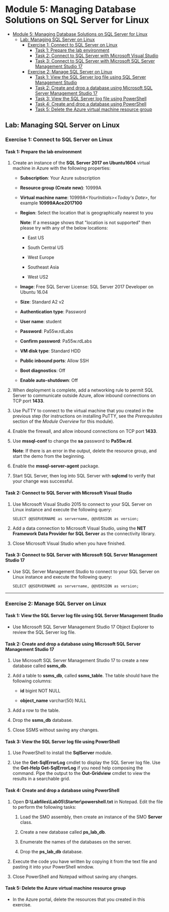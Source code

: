 # Module 5: Managing Database Solutions on SQL Server for Linux
- [Module 5: Managing Database Solutions on SQL Server for Linux](#module-5-managing-database-solutions-on-sql-server-for-linux)
  - [Lab: Managing SQL Server on Linux](#lab-managing-sql-server-on-linux)
    - [Exercise 1: Connect to SQL Server on Linux](#exercise-1-connect-to-sql-server-on-linux)
      - [Task 1: Prepare the lab environment](#task-1-prepare-the-lab-environment)
      - [Task 2: Connect to SQL Server with Microsoft Visual Studio](#task-2-connect-to-sql-server-with-microsoft-visual-studio)
      - [Task 3: Connect to SQL Server with Microsoft SQL Server Management Studio 17](#task-3-connect-to-sql-server-with-microsoft-sql-server-management-studio-17)
    - [Exercise 2: Manage SQL Server on Linux](#exercise-2-manage-sql-server-on-linux)
      - [Task 1: View the SQL Server log file using SQL Server Management Studio](#task-1-view-the-sql-server-log-file-using-sql-server-management-studio)
      - [Task 2: Create and drop a database using Microsoft SQL Server Management Studio 17](#task-2-create-and-drop-a-database-using-microsoft-sql-server-management-studio-17)
      - [Task 3: View the SQL Server log file using PowerShell](#task-3-view-the-sql-server-log-file-using-powershell)
      - [Task 4: Create and drop a database using PowerShell](#task-4-create-and-drop-a-database-using-powershell)
      - [Task 5: Delete the Azure virtual machine resource group](#task-5-delete-the-azure-virtual-machine-resource-group)

## Lab: Managing SQL Server on Linux

### Exercise 1: Connect to SQL Server on Linux

#### Task 1: Prepare the lab environment

1. Create an instance of the **SQL Server 2017 on Ubuntu1604** virtual machine in Azure with the following properties:

    -   **Subscription**: Your Azure subscription

    -   **Resource group (Create new)**: 10999A

    -   **Virtual machine name**: 10999A\<*YourInitials\>\<Today's Date*\>, for example **10999AAce2017100**

    -   **Region**: Select the location that is geographically nearest to you

        **Note**: If a message shows that "location is not supported" then please try with any of the below locations:

        -   East US

        -   South Central US

        -   West Europe

        -   Southeast Asia

        -   West US2

    -   **Image**: Free SQL Server License: SQL Server 2017 Developer on Ubuntu 16.04

    -   **Size**: Standard A2 v2

    -   **Authentication type**: Password

    -   **User name**: student

    -   **Password**: Pa55w.rdLabs

    -   **Confirm password**: Pa55w.rdLabs

    -   **VM disk type**: Standard HDD

    -   **Public inbound ports**: Allow SSH

    -   **Boot diagnostics**: Off

    -   **Enable auto-shutdown**: Off

2. When deployment is complete, add a networking rule to permit SQL Server to communicate outside Azure, allow inbound connections on TCP port **1433**.

3. Use PuTTY to connect to the virtual machine that you created in the previous step (for instructions on installing PuTTY, see the *Prerequisites* section of the *Module Overview* for this module).

4. Enable the firewall, and allow inbound connections on TCP port **1433**.

5. Use **mssql-conf** to change the **sa** password to **Pa55w.rd**.

    **Note**: If there is an error in the output, delete the resource group, and start the demo from the beginning.

6. Enable the **mssql-server-agent** package.

7. Start SQL Server, then log into SQL Server with **sqlcmd** to verify that your change was successful.

#### Task 2: Connect to SQL Server with Microsoft Visual Studio

1. Use Microsoft Visual Studio 2015 to connect to your SQL Server on Linux instance and execute the following query:
    ```
    SELECT @@SERVERNAME as servername, @@VERSION as version;
    ```

2. Add a data connection to Microsoft Visual Studio, using the **NET Framework Data Provider for SQL Server** as the connectivity library.

3. Close Microsoft Visual Studio when you have finished.

#### Task 3: Connect to SQL Server with Microsoft SQL Server Management Studio 17

-   Use SQL Server Management Studio to connect to your SQL Server on Linux instance and execute the following query:
    ```
    SELECT @@SERVERNAME as servername, @@VERSION as version;
    ```

---

### Exercise 2: Manage SQL Server on Linux

#### Task 1: View the SQL Server log file using SQL Server Management Studio

-   Use Microsoft SQL Server Management Studio 17 Object Explorer to review the SQL Server log file.

#### Task 2: Create and drop a database using Microsoft SQL Server Management Studio 17

1. Use Microsoft SQL Server Management Studio 17 to create a new database called **ssms_db**.

2. Add a table to **ssms_db**, called **ssms_table**. The table should have the following columns:

    -   **id** bigint NOT NULL

    -   **object_name** varchar(50) NULL

3. Add a row to the table.

4. Drop the **ssms_db** database.

5. Close SSMS without saving any changes.

#### Task 3: View the SQL Server log file using PowerShell

1. Use PowerShell to install the **SqlServer** module.

2. Use the **Get-SqlErrorLog** cmdlet to display the SQL Server log file. Use the **Get-Help Get-SqlErrorLog** if you need help composing the command. Pipe the output to the **Out-Gridview** cmdlet to view the results in a searchable grid.

#### Task 4: Create and drop a database using PowerShell

1. Open **D:\\Labfiles\\Lab05\\Starter\\powershell.txt** in Notepad. Edit the file to perform the following tasks:

    1. Load the SMO assembly, then create an instance of the SMO **Server** class.

    2. Create a new database called **ps_lab_db**.

    3. Enumerate the names of the databases on the server.

    4. Drop the **ps_lab_db** database.

2. Execute the code you have written by copying it from the text file and pasting it into your PowerShell window.

3. Close PowerShell and Notepad without saving any changes.

#### Task 5: Delete the Azure virtual machine resource group

-   In the Azure portal, delete the resources that you created in this exercise.
